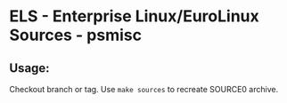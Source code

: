 # ELS - Enterprise Linux/EuroLinux Sources - psmisc
 
## Usage:
  Checkout branch or tag. Use `make sources` to recreate  SOURCE0 archive.
